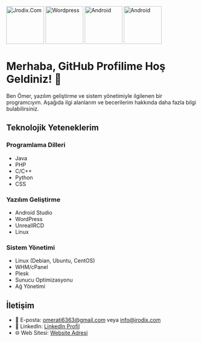 <img src="https://i.hizliresim.com/m8mbi8i.png" alt="Jrodix.Com" width="100" height="100">
<img src="https://upload.wikimedia.org/wikipedia/commons/thumb/2/20/WordPress_logo.svg/1200px-WordPress_logo.svg.png" alt="Wordpress" width="100" height="100">
<img src="https://image.shutterstock.com/image-photo/image-260nw-2321769249.jpg" alt="Android" width="100" height="100">
<img src="https://logodownload.org/wp-content/uploads/2022/05/linux-logo.png" alt="Android" width="100" height="100">



# Merhaba, GitHub Profilime Hoş Geldiniz! 👋

Ben Ömer, yazılım geliştirme ve sistem yönetimiyle ilgilenen bir programcıyım. Aşağıda ilgi alanlarım ve becerilerim hakkında daha fazla bilgi bulabilirsiniz.

## Teknolojik Yeteneklerim

### Programlama Dilleri
- Java
- PHP
- C/C++
- Python
- CSS

### Yazılım Geliştirme
- Android Studio
- WordPress
- UnrealIRCD
- Linux

### Sistem Yönetimi
- Linux (Debian, Ubuntu, CentOS)
- WHM/cPanel
- Plesk
- Sunucu Optimizasyonu
- Ağ Yönetimi

## İletişim
- 📧 E-posta: omerati6363@gmail.com veya info@jrodix.com
- 💬 LinkedIn: [LinkedIn Profil](https://www.linkedin.com/in/username/)
- 🌐 Web Sitesi: [Website Adresi](https://www.jrodix.com)
